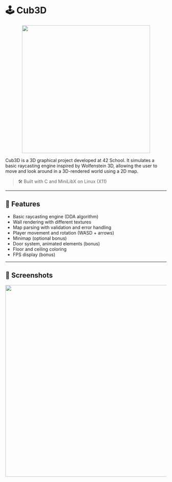 # 🕹️ Cub3D

<p align="center">
  <img src="https://user-images.githubusercontent.com/67792080/183267948-05d7a148-3468-4df6-a3c2-3d7e7b84eb5c.png" width="400" />
</p>

Cub3D is a 3D graphical project developed at 42 School. It simulates a basic raycasting engine inspired by Wolfenstein 3D, allowing the user to move and look around in a 3D-rendered world using a 2D map.

> 🛠️ Built with C and MiniLibX on Linux (X11)

---

## 🚀 Features

- Basic raycasting engine (DDA algorithm)
- Wall rendering with different textures
- Map parsing with validation and error handling
- Player movement and rotation (WASD + arrows)
- Minimap (optional bonus)
- Door system, animated elements (bonus)
- Floor and ceiling coloring
- FPS display (bonus)

---

## 📸 Screenshots

<p align="center">
  <img src="https://user-images.githubusercontent.com/67792080/183268061-1502f754-c659-412f-9a8c-8d368b9dfd61.png" width="600" />
</p>
